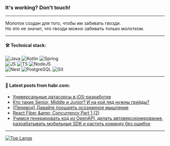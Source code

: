 ### It's working? Don't touch!

---
Молоток создан для того, чтобы им забивать гвозди. <br>
Но это не значит, что гвозди можно забивать только молотком.

---

#### 🛠️ Technical stack:

![Java](https://img.shields.io/badge/Java-informational?logo=Oracle&style=flat&logoColor=white&color=FF4500)
![Kotlin](https://img.shields.io/badge/Kotlin-informational?logo=Kotlin&style=flat&logoColor=white&color=774D97)
![Spring](https://img.shields.io/badge/SpringBoot-informational?logo=SpringBoot&style=flat&logoColor=white&color=6DB33F) <br>
![JS](https://img.shields.io/badge/JS-informational?logo=javaScript&style=flat&logoColor=black&color=F7Df1E)
![TS](https://img.shields.io/badge/TypeScript-informational?logo=typeScript&style=flat&logoColor=black&color=0667A8)
![NodeJS](https://img.shields.io/badge/NodeJS-informational?logo=node.js&style=flat&logoColor=white&color=70A760) <br>
![Nest](https://img.shields.io/badge/NestJS-informational?logo=NestJS&style=flat&logoColor=white&color=E0234E)
![PostgreSQL](https://img.shields.io/badge/PostgreSQL-informational?logo=PostgreSQL&style=flat&logoColor=white&color=DAA520)
![Git](https://img.shields.io/badge/Git-informational?logo=git&style=flat&logoColor=white&color=778899)

___

#### 💬 Latest posts from habr.com:

<!-- BLOG-POST-LIST:START -->
- [Универсальные датасорсы в iOS-разработке](https://habr.com/ru/articles/763582/?utm_source=habrahabr&utm_medium=rss&utm_campaign=763582)
- [Кто такие Senior, Middle и Junior? И на кой ляд нужны грейды?](https://habr.com/ru/companies/ratingruneta/articles/763566/?utm_source=habrahabr&utm_medium=rss&utm_campaign=763566)
- [[Перевод] Давайте поощрять осознанное мышление](https://habr.com/ru/articles/763492/?utm_source=habrahabr&utm_medium=rss&utm_campaign=763492)
- [React Fiber &amp;amp; Concurrency Part 1 &lpar;2&rpar;](https://habr.com/ru/articles/763534/?utm_source=habrahabr&utm_medium=rss&utm_campaign=763534)
- [Учимся генерировать код из OpenAPI, делать автоверсионирование, разрабатывать мобильные SDK и растить команду без ошибок](https://habr.com/ru/companies/yoomoney/articles/763396/?utm_source=habrahabr&utm_medium=rss&utm_campaign=763396)
<!-- BLOG-POST-LIST:END -->

---
[![Top Langs](https://github-readme-stats-git-master-advtsetting-gmailcom.vercel.app/api/top-langs/?username=zloylis&langs_count=10&hide_title=false&title_color=e6edf3&size_weight=0.5&count_weight=0.5&layout=compact&hide_border=true&theme=dracula)](https://github.com/zloylis)

<!-- ![GitHub stats](https://github-readme-stats-git-master-advtsetting-gmailcom.vercel.app/api?username=zloylis&show_icons=true&hide_border=true&theme=dracula&hide_title=true&include_all_commits=true&count_private=true&hide=contribs&hide_rank=true) -->
